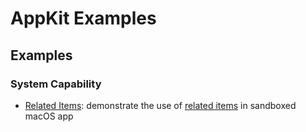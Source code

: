 # AppKit Examples

## Examples

### System Capability

- [Related Items](RelatedItemExample/README.md): demonstrate the use of [related items](https://developer.apple.com/library/archive/documentation/Security/Conceptual/AppSandboxDesignGuide/AppSandboxInDepth/AppSandboxInDepth.html#//apple_ref/doc/uid/TP40011183-CH3-SW22) in sandboxed macOS app